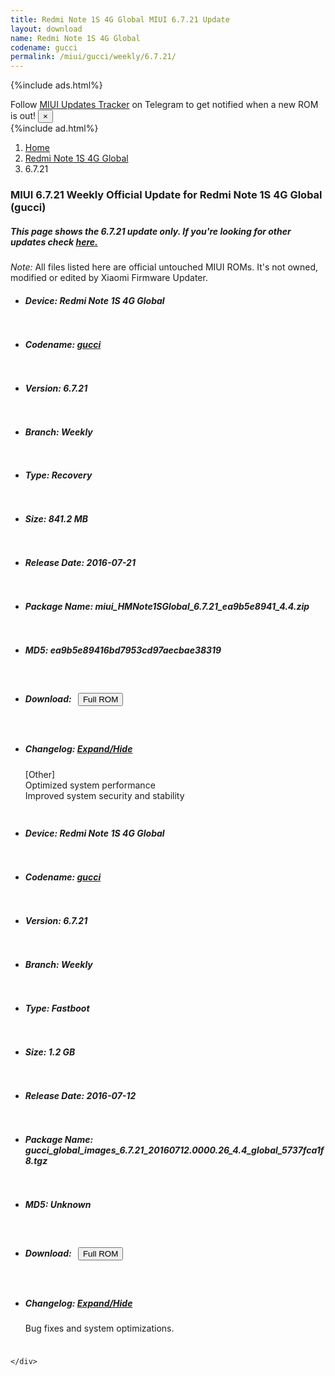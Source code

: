 ```yaml
---
title: Redmi Note 1S 4G Global MIUI 6.7.21 Update
layout: download
name: Redmi Note 1S 4G Global
codename: gucci
permalink: /miui/gucci/weekly/6.7.21/
---
```


{%include ads.html%}
<div class="alert alert-primary alert-dismissible fade show" role="alert">
    Follow <a href="https://t.me/MIUIUpdatesTracker" class="alert-link">MIUI Updates Tracker</a> on Telegram to get
    notified when a new ROM is out!
    <button type="button" class="close" data-dismiss="alert" aria-label="Close">
        <span aria-hidden="true">&times;</span>
    </button>
</div>
{%include ad.html%}

<nav aria-label="breadcrumb">
    <ol class="breadcrumb">
        <li class="breadcrumb-item"><a href="/">Home</a></li>
        <li class="breadcrumb-item"><a href="/miui/gucci/">Redmi Note 1S 4G Global</a></li>
        <li class="breadcrumb-item active" aria-current="page">6.7.21</li>
    </ol>
</nav>

<div class="col-12 mx-auto">
    <h3 class="title bg-light p-2 rounded">MIUI 6.7.21 Weekly Official Update for Redmi Note 1S 4G Global (gucci)</h3>
    <h5>This page shows the 6.7.21 update only. If you're looking for other updates check
        <a href="/miui/gucci/">here.</a></h5>
    <p><i>Note: </i>All files listed here are official untouched MIUI ROMs.
        It's not owned, modified or edited by Xiaomi Firmware Updater.</p>
    <div id="downloads">
                <div class="card card-body">
            <ul class="list-unstyled">
                <li style="padding-bottom: 10px;">
                    <h5><b>Device: </b>Redmi Note 1S 4G Global</h5>
                </li>
                <li style="padding-bottom: 10px;">
                    <h5><b>Codename: </b> <a href="/miui/gucci/" target="_blank">gucci</a> </h5>
                </li>
                <li style="padding-bottom: 10px;">
                    <h5><b>Version: </b>6.7.21</h5>
                </li>
                <li style="padding-bottom: 10px;">
                    <h5><b>Branch: </b>Weekly</h5>
                </li>
                <li style="padding-bottom: 10px;">
                    <h5><b>Type: </b>Recovery</h5>
                </li>
                <li style="padding-bottom: 10px;">
                    <h5><b>Size: </b>841.2 MB</h5>
                </li>
                <li style="padding-bottom: 10px;">
                    <h5><b>Release Date: </b>2016-07-21</h5>
                </li>
                <li style="padding-bottom: 10px;">
                    <h5><b>Package Name: </b><span id="filename" class="text-dark">miui_HMNote1SGlobal_6.7.21_ea9b5e8941_4.4.zip</span></h5>
                </li>
                <li style="padding-bottom: 10px;">
                    <h5><b>MD5: </b><span id="md5" class="text-muted">ea9b5e89416bd7953cd97aecbae38319</span></h5>
                </li>
                <li style="padding-bottom: 10px;">
                    <h5><b>Download: </b><button type="button" id="download" class="btn btn-primary" style="margin: 7px;"
                            onclick="window.open('https://bigota.d.miui.com/6.7.21/miui_HMNote1SGlobal_6.7.21_ea9b5e8941_4.4.zip', '_blank');"><i class="fa fa-download"></i> Full ROM</button></h5>
                </li>
                <li style="padding-bottom: 10px;">
                    <h5><b>Changelog: </b><a href="#gucci_1_changelog" data-toggle="collapse" role="button"
                            aria-expanded="false" aria-controls="gucci_1_changelog"> <i class="fa fa-arrow-down"
                                aria-hidden="true"></i> Expand/Hide</a></h5>
                    <div class="collapse" id="gucci_1_changelog">
                        <p id="changelog_text">[Other]<br>Optimized system performance<br>Improved system security and stability</p>
                    </div>
                </li>
            </ul>
        </div>
        <div class="card card-body">
            <ul class="list-unstyled">
                <li style="padding-bottom: 10px;">
                    <h5><b>Device: </b>Redmi Note 1S 4G Global</h5>
                </li>
                <li style="padding-bottom: 10px;">
                    <h5><b>Codename: </b> <a href="/miui/gucci/" target="_blank">gucci</a> </h5>
                </li>
                <li style="padding-bottom: 10px;">
                    <h5><b>Version: </b>6.7.21</h5>
                </li>
                <li style="padding-bottom: 10px;">
                    <h5><b>Branch: </b>Weekly</h5>
                </li>
                <li style="padding-bottom: 10px;">
                    <h5><b>Type: </b>Fastboot</h5>
                </li>
                <li style="padding-bottom: 10px;">
                    <h5><b>Size: </b>1.2 GB</h5>
                </li>
                <li style="padding-bottom: 10px;">
                    <h5><b>Release Date: </b>2016-07-12</h5>
                </li>
                <li style="padding-bottom: 10px;">
                    <h5><b>Package Name: </b><span id="filename" class="text-dark">gucci_global_images_6.7.21_20160712.0000.26_4.4_global_5737fca1f8.tgz</span></h5>
                </li>
                <li style="padding-bottom: 10px;">
                    <h5><b>MD5: </b><span id="md5" class="text-muted">Unknown</span></h5>
                </li>
                <li style="padding-bottom: 10px;">
                    <h5><b>Download: </b><button type="button" id="download" class="btn btn-primary" style="margin: 7px;"
                            onclick="window.open('https://bigota.d.miui.com/6.7.21/gucci_global_images_6.7.21_20160712.0000.26_4.4_global_5737fca1f8.tgz', '_blank');"><i class="fa fa-download"></i> Full ROM</button></h5>
                </li>
                <li style="padding-bottom: 10px;">
                    <h5><b>Changelog: </b><a href="#gucci_2_changelog" data-toggle="collapse" role="button"
                            aria-expanded="false" aria-controls="gucci_2_changelog"> <i class="fa fa-arrow-down"
                                aria-hidden="true"></i> Expand/Hide</a></h5>
                    <div class="collapse" id="gucci_2_changelog">
                        <p id="changelog_text">Bug fixes and system optimizations.</p>
                    </div>
                </li>
            </ul>
        </div>

    </div>
</div>